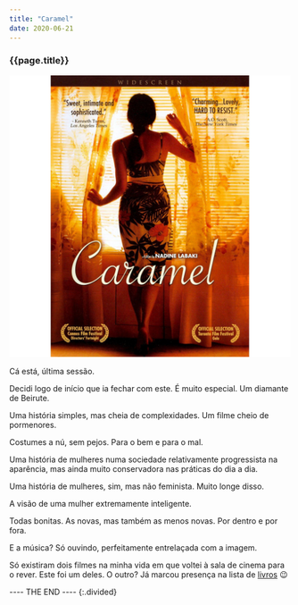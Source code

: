 ```yaml
---
title: "Caramel"
date: 2020-06-21
---
```


### {{page.title}} ###
![caramel](assets/images/film-list/flm_24.jpg)

Cá está, última sessão.

Decidi logo de início que ia fechar com este. É muito especial. Um diamante de Beirute.

Uma história simples, mas cheia de complexidades. Um filme cheio de pormenores.

Costumes a nú, sem pejos. Para o bem e para o mal.

Uma história de mulheres numa sociedade relativamente progressista na aparência, mas ainda muito conservadora nas práticas do dia a dia.

Uma história de mulheres, sim, mas não feminista. Muito longe disso.

A visão de uma mulher extremamente inteligente.

Todas bonitas. As novas, mas também as menos novas. Por dentro e por fora.

E a música? Só ouvindo, perfeitamente entrelaçada com a imagem.

Só existiram dois filmes na minha vida em que voltei à sala de cinema para o rever. Este foi um deles. O outro? Já marcou presença na lista de [livros](books.html#o-senhor-dos-anéis) 😉

---- THE END ----
{:.divided}